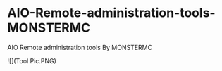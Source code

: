 # AIO-Remote-administration-tools-MONSTERMC
AIO Remote administration tools By MONSTERMC


![](Tool Pic.PNG)

